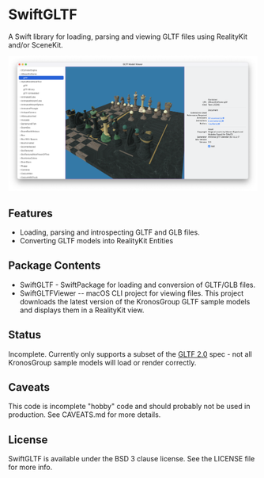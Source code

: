 # SwiftGLTF

A Swift library for loading, parsing and viewing GLTF files using RealityKit and/or SceneKit.

![Screenshot](Documentation/Screenshot1.png)

## Features

* Loading, parsing and introspecting GLTF and GLB files.
* Converting GLTF models into RealityKit Entities

## Package Contents

* SwiftGLTF - SwiftPackage for loading and conversion of GLTF/GLB files.
* SwiftGLTFViewer -- macOS CLI project for viewing files. This project downloads the latest version of the KronosGroup GLTF sample models and displays them in a RealityKit view.

## Status

Incomplete. Currently only supports a subset of the [GLTF 2.0](https://registry.khronos.org/glTF/specs/2.0/glTF-2.0.html) spec - not all KronosGroup sample models will load or render correctly.

## Caveats

This code is incomplete "hobby" code and should probably not be used in production. See CAVEATS.md for more details.

## License

SwiftGLTF is available under the BSD 3 clause license. See the LICENSE file for more info.
